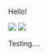 Hello!

<img src="http://sysrq.net.pl/yummy/html/assets/video/presentation3.gif">
<img src="http://placekitten.com/200/287">

Testing....